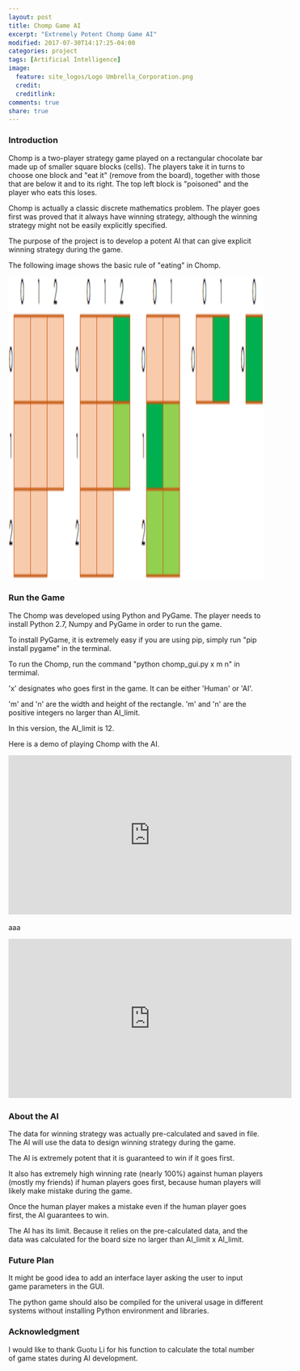```yaml
---
layout: post
title: Chomp Game AI
excerpt: "Extremely Potent Chomp Game AI"
modified: 2017-07-30T14:17:25-04:00
categories: project
tags: [Artificial Intelligence]
image:
  feature: site_logos/Logo Umbrella_Corporation.png
  credit: 
  creditlink: 
comments: true
share: true
---
```


### Introduction

Chomp is a two-player strategy game played on a rectangular chocolate bar made up of smaller square blocks (cells). The players take it in turns to choose one block and "eat it" (remove from the board), together with those that are below it and to its right. The top left block is "poisoned" and the player who eats this loses.

Chomp is actually a classic discrete mathematics problem. The player goes first was proved that it always have winning strategy, although the winning strategy might not be easily explicitly specified.

The purpose of the project is to develop a potent AI that can give explicit winning strategy during the game.

The following image shows the basic rule of "eating" in Chomp.
<center><img width="600" height="600" src="/images/projects/2017-07-30-Chomp-AI/chomp_demo.png"/></center>

### Run the Game

The Chomp was developed using Python and PyGame. The player needs to install Python 2.7, Numpy and PyGame in order to run the game.

To install PyGame, it is extremely easy if you are using pip, simply run "pip install pygame" in the terminal.

To run the Chomp, run the command "python chomp_gui.py x m n" in termimal.

'x' designates who goes first in the game. It can be either 'Human' or 'AI'.

'm' and 'n' are the width and height of the rectangle. 'm' and 'n' are the positive integers no larger than AI_limit.

In this version, the AI_limit is 12.

Here is a demo of playing Chomp with the AI.

<iframe width="560" height="315" src="https://youtu.be/N-rvv6LUJ1o" frameborder="0"> </iframe>


aaa



<iframe width="560" height="315" src="http://www.youtube.com/embed/PWf4WUoMXwg" frameborder="0"> </iframe>


### About the AI

The data for winning strategy was actually pre-calculated and saved in file. The AI will use the data to design winning strategy during the game.

The AI is extremely potent that it is guaranteed to win if it goes first.

It also has extremely high winning rate (nearly 100%) against human players (mostly my friends) if human players goes first, because human players will likely make mistake during the game.

Once the human player makes a mistake even if the human player goes first, the AI guarantees to win.

The AI has its limit. Because it relies on the pre-calculated data, and the data was calculated for the board size no larger than AI_limit x AI_limit.

### Future Plan

It might be good idea to add an interface layer asking the user to input game parameters in the GUI.

The python game should also be compiled for the univeral usage in different systems without installing Python environment and libraries.

### Acknowledgment

I would like to thank Guotu Li for his function to calculate the total number of game states during AI development.

